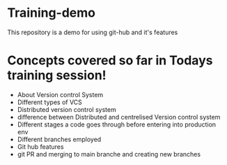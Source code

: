 # Training-demo
This repository is a demo for using git-hub and it's features

# Concepts covered so far in Todays training session!
* About Version control System
* Different types of VCS
* Distributed version control system
* difference between Distributed and centrelised Version control system
* Different stages a code goes through before entering into production env
* Different branches employed
* Git hub features
* git PR and merging to main branche and creating new branches
